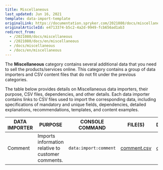 ```yaml
---
title: Miscellaneous
last_updated: Jun 16, 2021
template: data-import-template
originalLink: https://documentation.spryker.com/2021080/docs/miscellaneous
originalArticleId: e4713374-b5c2-4a2d-9949-fcb656ad1ab3
redirect_from:
  - /2021080/docs/miscellaneous
  - /2021080/docs/en/miscellaneous
  - /docs/miscellaneous
  - /docs/en/miscellaneous
---
```


The **Miscellaneous** category contains several additional data that you need to sell the products/services online. This category contains a group of data importers and CSV content files that do not fit under the previous categories.

The table below provides details on Miscellaneous data importers, their purpose, CSV files, dependencies, and other details. Each data importer contains links to CSV files used to import the corresponding data, including specifications of mandatory and unique fields, dependencies, detailed explanations, recommendations, templates, and content examples.

| DATA IMPORTER | PURPOSE | CONSOLE COMMAND | FILE(S) | DEPENDENCIES |
| --- | --- | --- | --- |--- |
| Comment  | Imports information relative to customer comments. | `data:import:comment`|[comment.csv](/docs/scos/dev/data-import/{{page.version}}/data-import-categories/miscellaneous/file-details-comment.csv.html)|[customer.csv ](/docs/scos/dev/data-import/{{page.version}}/data-import-categories/commerce-setup/file-details-customer.csv.html)|
